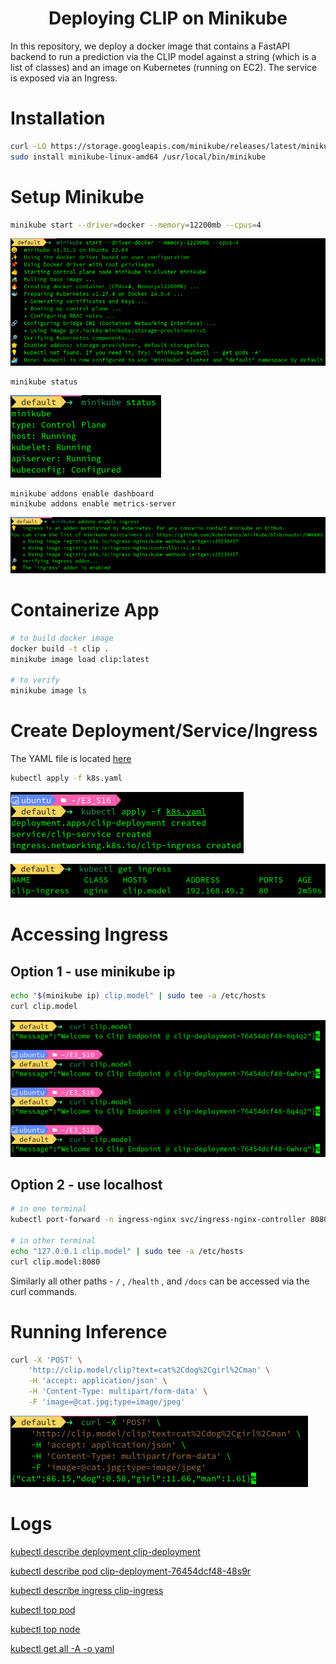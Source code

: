 <div align="center">

# Deploying CLIP on Minikube

</div>

In this repository, we deploy a docker image that contains a FastAPI backend to run a prediction via the CLIP model against a string (which is a list of classes) and an image on Kubernetes (running on EC2). The service is exposed via an Ingress. 

# Installation
```bash
curl -LO https://storage.googleapis.com/minikube/releases/latest/minikube-linux-amd64
sudo install minikube-linux-amd64 /usr/local/bin/minikube
```


#  Setup Minikube

```bash
minikube start --driver=docker --memory=12200mb --cpus=4
```
![](./img/01_minikube_start.png)  

```
minikube status
```
![](./img/02_minikube_status.png)   

```minikube addons enable ingress
minikube addons enable dashboard
minikube addons enable metrics-server
```

![](./img/03_minikube_ingress.png)   


# Containerize App

```bash
# to build docker image
docker build -t clip .
minikube image load clip:latest

# to verify
minikube image ls
```


# Create Deployment/Service/Ingress

The YAML file is located [here](./files/k8s.yaml)

```bash
kubectl apply -f k8s.yaml
```

![](./img/04_kubectl_apply.png)  

![](./img/05_kubectl_ingress.png)  
# Accessing Ingress

## Option 1 - use minikube ip

```bash
echo "$(minikube ip) clip.model" | sudo tee -a /etc/hosts
curl clip.model
```

![](./img/06_curl.png)  

## Option 2 - use localhost

```bash
# in one terminal
kubectl port-forward -n ingress-nginx svc/ingress-nginx-controller 8080:80 

# in other terminal
echo "127.0.0.1 clip.model" | sudo tee -a /etc/hosts
curl clip.model:8080
```

Similarly all other paths - `/` , `/health` , and `/docs` can be accessed via the curl commands.


# Running Inference

```bash
curl -X 'POST' \
    'http://clip.model/clip?text=cat%2Cdog%2Cgirl%2Cman' \
    -H 'accept: application/json' \
    -H 'Content-Type: multipart/form-data' \
    -F 'image=@cat.jpg;type=image/jpeg'
```

![](./img/07_curl_infer.png)   

# Logs


[kubectl describe deployment clip-deployment](./files/q1.md)

[kubectl describe pod clip-deployment-76454dcf48-48s9r](./files/q2.md)

[kubectl describe ingress clip-ingress](./files/q3.md)

[kubectl top pod](./files/q4.md)

[kubectl top node](./files/q5.md)

[kubectl get all -A  -o yaml](./files/q6.md)
